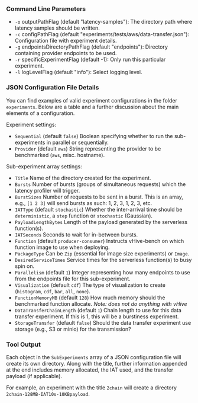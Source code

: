 ### Command Line Parameters
- `-o` outputPathFlag (default "latency-samples"): The directory path where latency samples should be written.
- `-c` configPathFlag (default "experiments/tests/aws/data-transfer.json"): Configuration file with experiment details.
- `-g` endpointsDirectoryPathFlag (default "endpoints"): Directory containing provider endpoints to be used.
- `-r` specificExperimentFlag (default -1): Only run this particular experiment.
- `-l` logLevelFlag (default "info"): Select logging level.

### JSON Configuration File Details 
You can find examples of valid experiment configurations in the folder `experiments`. Below are a table and a further discussion
 about the main elements of a configuration.

Experiment settings:
- `Sequential` (default `false`) Boolean specifying whether to run the sub-experiments in parallel or sequentially.
- `Provider` (default `aws`) String representing the provider to be benchmarked (`aws`, misc. hostname).

Sub-experiment array settings:
- `Title` Name of the directory created for the experiment.
- `Bursts` Number of bursts (groups of simultaneous requests) which the latency profiler will trigger.
- `BurstSizes` Number of requests to be sent in a burst. This is an array, e.g., `[1 2 3]` will send bursts as such: 1, 2, 3, 1, 2, 3, etc.
- `IATType` (default `stochastic`) Whether the inter-arrival time should be `deterministic`, a `step` function or `stochastic` (Gaussian).
- `PayloadLengthBytes` Length of the payload generated by the serverless function(s).
- `IATSeconds` Seconds to wait for in-between bursts.
- `Function` (default `producer-consumer`) Instructs vHive-bench on which function image to use when deploying.
- `PackageType` Can be `Zip` (essential for image size experiments) or `Image`.
- `DesiredServiceTimes` Service times for the serverless function(s) to busy spin on.
- `Parallelism` (default `1`) Integer representing how many endpoints to use from the endpoints file for this sub-experiment.
- `Visualization` (default `cdf`) The type of visualization to create (`histogram`, `cdf`, `bar`, `all`, `none`).
- `FunctionMemoryMB` (default `128`) How much memory should the benchmarked function allocate. *Note: does not do anything with vHive*
- `DataTransferChainLength` (default `1`) Chain length to use for this data transfer experiment. If this is 1, this will be a burstiness experiment.
- `StorageTransfer` (default `false`) Should the data transfer experiment use storage (e.g., S3 or minio) for the transmission?

### Tool Output

Each object in the `SubExperiments` array of a JSON configuration file will create its own directory. Along with the title, further information appended at the end includes 
memory allocated, the IAT used, and the transfer payload (if applicable).

For example, an experiment with the title `2chain` will create a directory 
`2chain-128MB-IAT10s-10KBpayload`.
